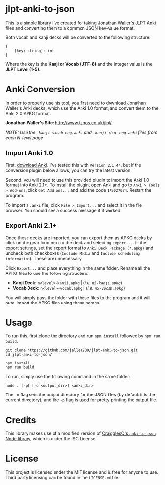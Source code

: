 # jlpt-anki-to-json
This is a simple library I've created for taking [Jonathan Waller's JLPT Anki files](http://www.tanos.co.uk/jlpt/) and converting them to a common JSON key-value format.

Both vocab and kanji decks will be converted to the following structure:

    {
        [key: string]: int
    }

Where the key is the **Kanji or Vocab (UTF-8)** and the integer value is the **JLPT Level (1-5)**.



# Anki Conversion
In order to properly use his tool, you first need to download Jonathan Waller's Anki decks, which use the Anki 1.0 format, and convert them to the Anki 2.0 APKG format.

**Jonathan Waller's Site**: http://www.tanos.co.uk/jlpt/

*NOTE: Use the `-kanji-vocab-eng.anki` and `-kanji-char-eng.anki` files from each N-level page*

## Import Anki 1.0
First, [download Anki](https://apps.ankiweb.net/). I've tested this with `Version 2.1.44`, but if the conversion plugin below allows, you can try the latest version. 

Second, you will need to use [this provided plugin](https://ankiweb.net/shared/info/175027074) to import the Anki 1.0 format into Anki 2.1+. To install the plugin, open Anki and go to `Anki > Tools > Add-ons`, click `Get Add-ons...` and add the code `175027074`. Restart the program.

To import a `.anki` file, click `File > Import...` and select it in the file browser. You should see a success message if it worked.

## Export Anki 2.1+
Once these decks are imported, you can export them as APKG decks by click on the gear icon next to the deck and selecting `Export...`. In the export settings, set the export format to `Anki Deck Package (*.apkg)` and uncheck both checkboxes (`Include Media` and `Include scheduling information`). These are unnecessary.

Click `Export...` and place everything in the same folder. Rename all the APKG files to use the following structure:

* **Kanji Deck**: `n<level>-kanji.apkg` | (*i.e. `n5-kanji.apkg`*)
* **Vocab Deck**: `n<level>-vocab.apkg` | (*i.e. `n5-vocab.apkg`*)

You will simply pass the folder with these files to the program and it will auto-import the APKG files using these names.

# Usage
To run this, first clone the directory and run `npm install` followed by `npm run build`.

    git clone https://github.com/jaller200/jlpt-anki-to-json.git
    cd jlpt-anki-to-json/
    
    npm install
    npm run build

To run, simply use the following command in the same folder:

    node . [-p] [-o <output_dir>] <anki_dir>

The `-o` flag sets the output directory for the JSON files (by default it is the current directory), and the `-p` flag is used for pretty-printing the output file.

# Credits
This library makes use of a modified version of [CraigglesO's `anki-to-json` Node library](https://github.com/CraigglesO/anki-to-json/), which is under the ISC License.

# License
This project is licensed under the MIT license and is free for anyone to use. Third party licensing can be found in the `LICENSE.md` file.
